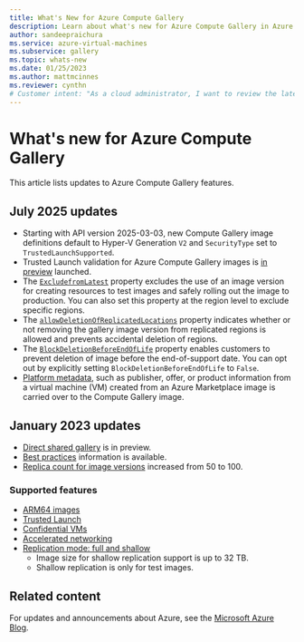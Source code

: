 ```yaml
---
title: What's New for Azure Compute Gallery
description: Learn about what's new for Azure Compute Gallery in Azure.
author: sandeepraichura
ms.service: azure-virtual-machines
ms.subservice: gallery
ms.topic: whats-new
ms.date: 01/25/2023
ms.author: mattmcinnes
ms.reviewer: cynthn
# Customer intent: "As a cloud administrator, I want to review the latest updates to Azure Compute Gallery features, so that I can use the new capabilities and best practices to optimize image management and deployment in my organization's infrastructure."
---
```


# What's new for Azure Compute Gallery

This article lists updates to Azure Compute Gallery features.

## July 2025 updates

- Starting with API version 2025-03-03, new Compute Gallery image definitions default to Hyper-V Generation `V2` and `SecurityType` set to `TrustedLaunchSupported`.
- Trusted Launch validation for Azure Compute Gallery images is [in preview](./azure-compute-gallery.md#trusted-launch-validation-for-azure-compute-gallery-images-preview) launched.
- The [`ExcludefromLatest`](/cli/azure/sig/image-version?view=azure-cli-latest#az-sig-image-version-create) property excludes the use of an image version for creating resources to test images and safely rolling out the image to production. You can also set this property at the region level to exclude specific regions.
- The [`allowDeletionOfReplicatedLocations`](/rest/api/compute/gallery-image-versions/create-or-update?&tabs=HTTP#galleryimageversionsafetyprofile) property indicates whether or not removing the gallery image version from replicated regions is allowed and prevents accidental deletion of regions.
- The [`BlockDeletionBeforeEndOfLife`](/rest/api/compute/gallery-image-versions/create-or-update?&tabs=HTTP#galleryimageversionsafetyprofile) property enables customers to prevent deletion of image before the end-of-support date. You can opt out by explicitly setting `BlockDeletionBeforeEndOfLife` to `False`.
- [Platform metadata](/rest/api/compute/gallery-image-versions/create-or-update?&tabs=HTTP#platformattribute), such as publisher, offer, or product information from a virtual machine (VM) created from an Azure Marketplace image is carried over to the Compute Gallery image.

## January 2023 updates

- [Direct shared gallery](./share-gallery-direct.md?tabs=portaldirect) is in preview.
- [Best practices](./azure-compute-gallery.md#best-practices) information is available.
- [Replica count for image versions](./azure-compute-gallery.md#limits) increased from 50 to 100.

### Supported features

- [ARM64 images](/cli/azure/sig/image-definition?view=azure-cli-latest#az-sig-image-definition-create&preserve-view=true)
- [Trusted Launch](/cli/azure/sig/image-definition?view=azure-cli-latest#az-sig-image-definition-create&preserve-view=true)
- [Confidential VMs](/cli/azure/sig/image-definition?view=azure-cli-latest#az-sig-image-definition-create&preserve-view=true)
- [Accelerated networking](/cli/azure/sig/image-definition?view=azure-cli-latest#az-sig-image-definition-create&preserve-view=true)
- [Replication mode: full and shallow](/cli/azure/sig/image-version?view=azure-cli-latest#commands&preserve-view=true)
  - Image size for shallow replication support is up to 32 TB.
  - Shallow replication is only for test images.

## Related content

For updates and announcements about Azure, see the [Microsoft Azure Blog](https://azure.microsoft.com/blog/).
